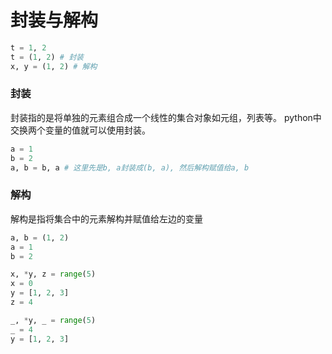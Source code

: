 # 封装与解构
``` python
t = 1, 2
t = (1, 2) # 封装
x, y = (1, 2) # 解构
```
###  封装
封装指的是将单独的元素组合成一个线性的集合对象如元组，列表等。 python中交换两个变量的值就可以使用封装。
``` python
a = 1
b = 2
a, b = b, a # 这里先是b, a封装成(b, a), 然后解构赋值给a, b
```
###  解构
解构是指将集合中的元素解构并赋值给左边的变量
``` python
a, b = (1, 2)
a = 1
b = 2

x, *y, z = range(5)
x = 0
y = [1, 2, 3]
z = 4

_, *y, _ = range(5)
_ = 4
y = [1, 2, 3]
```
<!--stackedit_data:
eyJoaXN0b3J5IjpbODAwOTI2MjM1LC0xODAyMDE4MDUwLDk2Mj
UzMzA4OSwtMjgyNDI1MTQ1LDEwNTg2ODc2MDMsLTIzOTE0NjIy
NF19
-->